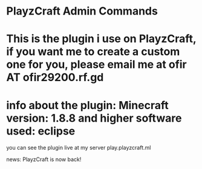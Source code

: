 # PlayzCraft Admin Commands
This is the plugin i use on PlayzCraft, if you want me to create a custom one for you, please email me at ofir AT ofir29200.rf.gd
=================================================================
info about the plugin:
Minecraft version: 1.8.8 and higher
software used: eclipse
=================================================================
you can see the plugin live at my server play.playzcraft.ml

news:
PlayzCraft is now back!
